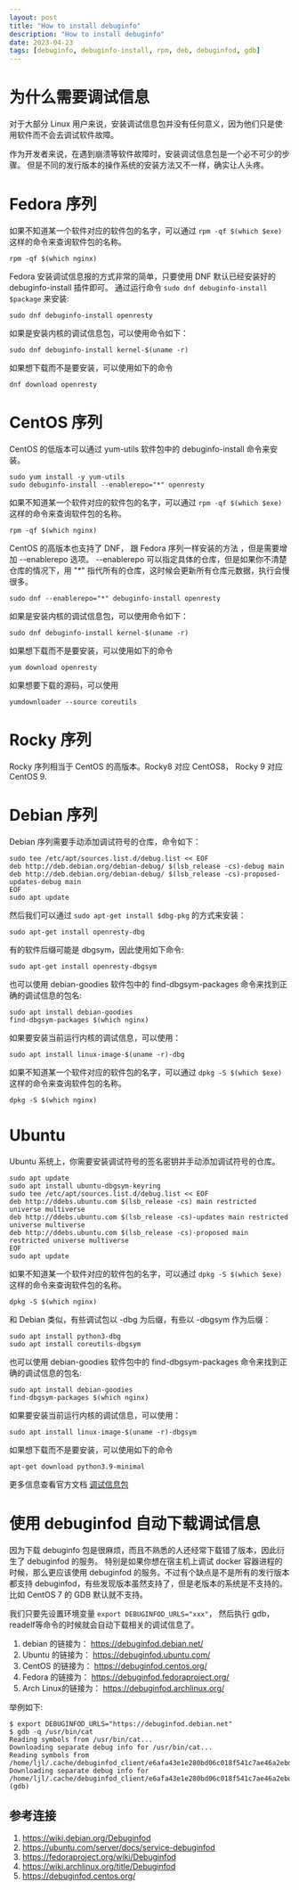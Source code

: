 ```yaml
---
layout: post
title: "How to install debuginfo"
description: "How to install debuginfo"
date: 2023-04-23
tags: [debuginfo, debuginfo-install, rpm, deb, debuginfod, gdb]
---
```


# 为什么需要调试信息

对于大部分 Linux 用户来说，安装调试信息包并没有任何意义，因为他们只是使用软件而不会去调试软件故障。

作为开发者来说，在遇到崩溃等软件故障时，安装调试信息包是一个必不可少的步骤。
但是不同的发行版本的操作系统的安装方法又不一样，确实让人头疼。

# Fedora 序列

如果不知道某一个软件对应的软件包的名字，可以通过 `rpm -qf $(which $exe)` 这样的命令来查询软件包的名称。

```shell
rpm -qf $(which nginx)
```

Fedora 安装调试信息报的方式非常的简单，只要使用 DNF 默认已经安装好的 debuginfo-install 插件即可。 
通过运行命令 `sudo dnf debuginfo-install $package` 来安装:

```shell
sudo dnf debuginfo-install openresty
```

如果是安装内核的调试信息包，可以使用命令如下：

```shell
sudo dnf debuginfo-install kernel-$(uname -r)
```

如果想下载而不是要安装，可以使用如下的命令

```shell
dnf download openresty
```

# CentOS 序列

CentOS 的低版本可以通过 yum-utils 软件包中的 debuginfo-install 命令来安装。

```shell
sudo yum install -y yum-utils
sudo debuginfo-install --enablerepo="*" openresty
```

如果不知道某一个软件对应的软件包的名字，可以通过 `rpm -qf $(which $exe)` 这样的命令来查询软件包的名称。

```shell
rpm -qf $(which nginx)
```

CentOS 的高版本也支持了 DNF， 跟 Fedora 序列一样安装的方法 ，但是需要增加 --enablerepo 选项。 --enablerepo 可以指定具体的仓库，但是如果你不清楚仓库的情况下，用 "*" 指代所有的仓库，这时候会更新所有仓库元数据，执行会慢很多。

```shell
sudo dnf --enablerepo="*" debuginfo-install openresty
```

如果是安装内核的调试信息包，可以使用命令如下：

```shell
sudo dnf debuginfo-install kernel-$(uname -r)
```

如果想下载而不是要安装，可以使用如下的命令

```shell
yum download openresty
```

如果想要下载的源码，可以使用

```shell
yumdownloader --source coreutils
```

# Rocky 序列

Rocky 序列相当于 CentOS 的高版本。Rocky8 对应 CentOS8， Rocky 9 对应 CentOS 9.

# Debian 序列

Debian 序列需要手动添加调试符号的仓库，命令如下：

```shell
sudo tee /etc/apt/sources.list.d/debug.list << EOF
deb http://deb.debian.org/debian-debug/ $(lsb_release -cs)-debug main
deb http://deb.debian.org/debian-debug/ $(lsb_release -cs)-proposed-updates-debug main
EOF
sudo apt update
```

然后我们可以通过 `sudo apt-get install $dbg-pkg` 的方式来安装：

```shell
sudo apt-get install openresty-dbg
```

有的软件后缀可能是 dbgsym，因此使用如下命令:

```shell
sudo apt-get install openresty-dbgsym
```

也可以使用 debian-goodies 软件包中的 find-dbgsym-packages 命令来找到正确的调试信息的包名:

```shell
sudo apt install debian-goodies
find-dbgsym-packages $(which nginx)
```

如果要安装当前运行内核的调试信息，可以使用：

```shell
sudo apt install linux-image-$(uname -r)-dbg
```

如果不知道某一个软件对应的软件包的名字，可以通过 `dpkg -S $(which $exe)` 这样的命令来查询软件包的名称。

```shell
dpkg -S $(which nginx)
```

# Ubuntu

Ubuntu 系统上，你需要安装调试符号的签名密钥并手动添加调试符号的仓库。

```shell
sudo apt update
sudo apt install ubuntu-dbgsym-keyring
sudo tee /etc/apt/sources.list.d/debug.list << EOF
deb http://ddebs.ubuntu.com $(lsb_release -cs) main restricted universe multiverse
deb http://ddebs.ubuntu.com $(lsb_release -cs)-updates main restricted universe multiverse
deb http://ddebs.ubuntu.com $(lsb_release -cs)-proposed main restricted universe multiverse
EOF
sudo apt update
```

如果不知道某一个软件对应的软件包的名字，可以通过 `dpkg -S $(which $exe)` 这样的命令来查询软件包的名称。

```shell
dpkg -S $(which nginx)
```

和 Debian 类似，有些调试包以 -dbg 为后缀，有些以 -dbgsym 作为后缀：

```shell
sudo apt install python3-dbg
sudo apt install coreutils-dbgsym
```

也可以使用 debian-goodies 软件包中的 find-dbgsym-packages 命令来找到正确的调试信息的包名:

```shell
sudo apt install debian-goodies
find-dbgsym-packages $(which nginx)
```

如果要安装当前运行内核的调试信息，可以使用：

```shell
sudo apt install linux-image-$(uname -r)-dbgsym
```

如果想下载而不是要安装，可以使用如下的命令

```shell
apt-get download python3.9-minimal
```

更多信息查看官方文档 [调试信息包](https://wiki.ubuntu.com/Debug%20Symbol%20Packages)

# 使用 debuginfod 自动下载调试信息

因为下载 debuginfo 包是很麻烦，而且不熟悉的人还经常下载错了版本，因此衍生了 debuginfod 的服务。
特别是如果你想在宿主机上调试 docker 容器进程的时候，那么更应该使用 debuginfod 的服务。不过有个缺点是不是所有的发行版本都支持 debuginfod，有些发现版本虽然支持了，但是老版本的系统是不支持的。比如 CentOS 7 的 GDB 默认就不支持。

我们只要先设置环境变量 `export DEBUGINFOD_URLS="xxx"`， 然后执行 gdb，readelf等命令的时候就会自动下载相关的调试信息了。

1. debian 的链接为： https://debuginfod.debian.net/
1. Ubuntu 的链接为： https://debuginfod.ubuntu.com/
1. CentOS 的链接为： https://debuginfod.centos.org/
1. Fedora 的链接为： https://debuginfod.fedoraproject.org/
1. Arch Linux的链接为： https://debuginfod.archlinux.org/

举例如下:

```shell
$ export DEBUGINFOD_URLS="https://debuginfod.debian.net"
$ gdb -q /usr/bin/cat
Reading symbols from /usr/bin/cat...
Downloading separate debug info for /usr/bin/cat...
Reading symbols from /home/ljl/.cache/debuginfod_client/e6afa43e1e280bd06c018f541c7ae46a2ebda83c/debuginfo...
Downloading separate debug info for /home/ljl/.cache/debuginfod_client/e6afa43e1e280bd06c018f541c7ae46a2ebda83c/debuginfo...
(gdb)
```

## 参考连接

1. https://wiki.debian.org/Debuginfod
1. https://ubuntu.com/server/docs/service-debuginfod
1. https://fedoraproject.org/wiki/Debuginfod
1. https://wiki.archlinux.org/title/Debuginfod
1. https://debuginfod.centos.org/
